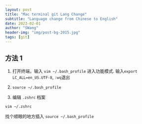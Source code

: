 ```yaml
---
layout: post
title: "Mac terminal git Lang Change"
subtitle: "Language change from Chinese to English"
date: 2023-02-01
author: "SWang"
header-img: "img/post-bg-2015.jpg"
tags: [git]
---
```


## 方法 1

1. 打开终端，输入 `vim ~/.bash_profile` 进入功能模式. 输入`export LC_ALL=en_US.UTF-8`, `:wq`退出

2. `source ~/.bash_profile`

3. 编辑 `.zshrc` 档案

```shell
vim ~/.zshrc
```

找个顺眼的地方插入 `source ~/.bash_profile`
